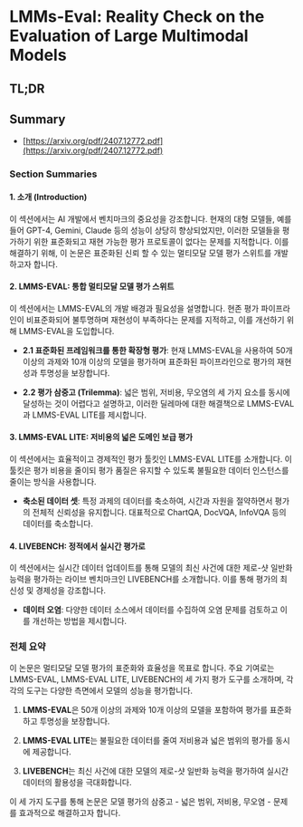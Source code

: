 # LMMs-Eval: Reality Check on the Evaluation of Large Multimodal Models
## TL;DR
## Summary
- [https://arxiv.org/pdf/2407.12772.pdf](https://arxiv.org/pdf/2407.12772.pdf)

### Section Summaries

#### 1. 소개 (Introduction)
이 섹션에서는 AI 개발에서 벤치마크의 중요성을 강조합니다. 현재의 대형 모델들, 예를 들어 GPT-4, Gemini, Claude 등의 성능이 상당히 향상되었지만, 이러한 모델들을 평가하기 위한 표준화되고 재현 가능한 평가 프로토콜이 없다는 문제를 지적합니다. 이를 해결하기 위해, 이 논문은 표준화된 신뢰 할 수 있는 멀티모달 모델 평가 스위트를 개발하고자 합니다.

#### 2. LMMS-EVAL: 통합 멀티모달 모델 평가 스위트
이 섹션에서는 LMMS-EVAL의 개발 배경과 필요성을 설명합니다. 현존 평가 파이프라인이 비표준화되어 불투명하며 재현성이 부족하다는 문제를 지적하고, 이를 개선하기 위해 LMMS-EVAL을 도입합니다. 

- **2.1 표준화된 프레임워크를 통한 확장형 평가**: 현재 LMMS-EVAL을 사용하여 50개 이상의 과제와 10개 이상의 모델을 평가하며 표준화된 파이프라인으로 평가의 재현성과 투명성을 보장합니다.
  
- **2.2 평가 삼중고 (Trilemma)**: 넓은 범위, 저비용, 무오염의 세 가지 요소를 동시에 달성하는 것이 어렵다고 설명하고, 이러한 딜레마에 대한 해결책으로 LMMS-EVAL과 LMMS-EVAL LITE를 제시합니다.

#### 3. LMMS-EVAL LITE: 저비용의 넓은 도메인 보급 평가
이 섹션에서는 효율적이고 경제적인 평가 툴킷인 LMMS-EVAL LITE를 소개합니다. 이 툴킷은 평가 비용을 줄이되 평가 품질은 유지할 수 있도록 불필요한 데이터 인스턴스를 줄이는 방식을 사용합니다.

- **축소된 데이터 셋**: 특정 과제의 데이터를 축소하여, 시간과 자원을 절약하면서 평가의 전체적 신뢰성을 유지합니다. 대표적으로 ChartQA, DocVQA, InfoVQA 등의 데이터를 축소합니다.

#### 4. LIVEBENCH: 정적에서 실시간 평가로
이 섹션에서는 실시간 데이터 업데이트를 통해 모델의 최신 사건에 대한 제로-샷 일반화 능력을 평가하는 라이브 벤치마크인 LIVEBENCH를 소개합니다. 이를 통해 평가의 최신성 및 경제성을 강조합니다.

- **데이터 오염**: 다양한 데이터 소스에서 데이터를 수집하여 오염 문제를 검토하고 이를 개선하는 방법을 제시합니다.

### 전체 요약
이 논문은 멀티모달 모델 평가의 표준화와 효율성을 목표로 합니다. 주요 기여로는 LMMS-EVAL, LMMS-EVAL LITE, LIVEBENCH의 세 가지 평가 도구를 소개하며, 각각의 도구는 다양한 측면에서 모델의 성능을 평가합니다.

1. **LMMS-EVAL**은 50개 이상의 과제와 10개 이상의 모델을 포함하여 평가를 표준화하고 투명성을 보장합니다.

2. **LMMS-EVAL LITE**는 불필요한 데이터를 줄여 저비용과 넓은 범위의 평가를 동시에 제공합니다.

3. **LIVEBENCH**는 최신 사건에 대한 모델의 제로-샷 일반화 능력을 평가하여 실시간 데이터의 활용성을 극대화합니다.

이 세 가지 도구를 통해 논문은 모델 평가의 삼중고 - 넓은 범위, 저비용, 무오염 - 문제를 효과적으로 해결하고자 합니다.